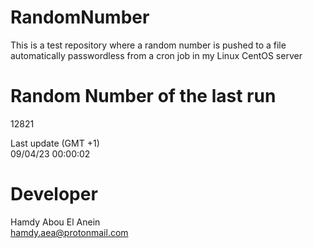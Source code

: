 # RandomNumber    
This is a test repository where a random number is pushed to a file automatically passwordless from a cron job in my Linux CentOS server    
# Random Number of the last run   
12821
      
Last update (GMT +1)    
09/04/23 00:00:02
# Developer    
Hamdy Abou El Anein   
hamdy.aea@protonmail.com
